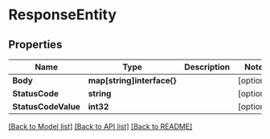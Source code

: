 # ResponseEntity

## Properties

Name | Type | Description | Notes
------------ | ------------- | ------------- | -------------
**Body** | **map[string]interface{}** |  | [optional] 
**StatusCode** | **string** |  | [optional] 
**StatusCodeValue** | **int32** |  | [optional] 

[[Back to Model list]](../README.md#documentation-for-models) [[Back to API list]](../README.md#documentation-for-api-endpoints) [[Back to README]](../README.md)


